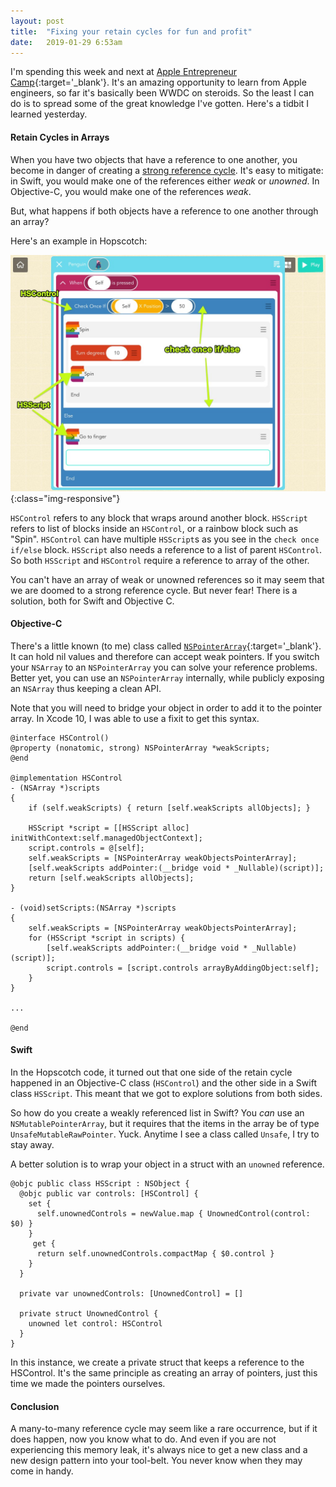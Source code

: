 ```yaml
---
layout: post
title:  "Fixing your retain cycles for fun and profit"
date:   2019-01-29 6:53am
---
```


I'm spending this week and next at [Apple Entrepreneur Camp](https://www.apple.com/newsroom/2019/01/apple-entrepreneur-camp-kicks-off-as-app-developer-earnings-hit-new-record/){:target='_blank'}. It's an amazing opportunity to learn from Apple engineers, so far it's basically been WWDC on steroids. So the least I can do is to spread some of the great knowledge I've gotten. Here's a tidbit I learned yesterday.

#### Retain Cycles in Arrays

When you have two objects that have a reference to one another, you become in danger of creating a [strong reference cycle](https://docs.swift.org/swift-book/LanguageGuide/AutomaticReferenceCounting.html#ID51). It's easy to mitigate: in Swift, you would make one of the references either _weak_ or _unowned_. In Objective-C, you would make one of the references _weak_.

But, what happens if both objects have a reference to one another through an array?

Here's an example in Hopscotch:

![Interface](/assets/img/retain_cycles/interface.jpg){:class="img-responsive"}

`HSControl` refers to any block that wraps around another block.
`HSScript` refers to list of blocks inside an `HSControl`, or a rainbow block such as "Spin".
`HSControl` can have multiple `HSScript`s as you see in the `check once if/else` block. `HSScript` also needs a reference to a list of parent `HSControl`. So both `HSScript` and `HSControl` require a reference to array of the other.

You can't have an array of weak or unowned references so it may seem that we are doomed to a strong reference cycle. But never fear! There is a solution, both for Swift and Objective C.

#### Objective-C

There's a little known (to me) class called [`NSPointerArray`](https://developer.apple.com/documentation/foundation/nspointerarray){:target='_blank'}. It can hold nil values and therefore can accept weak pointers. If you switch your `NSArray` to an `NSPointerArray` you can solve your reference problems. Better yet, you can use an `NSPointerArray` internally, while publicly exposing an `NSArray`  thus keeping a clean API.

Note that you will need to bridge your object in order to add it to the pointer array.
In Xcode 10, I was able to use a fixit to get this syntax.

```
@interface HSControl()
@property (nonatomic, strong) NSPointerArray *weakScripts;
@end

@implementation HSControl
- (NSArray *)scripts
{
	if (self.weakScripts) { return [self.weakScripts allObjects]; }

	HSScript *script = [[HSScript alloc] initWithContext:self.managedObjectContext];
	script.controls = @[self];
	self.weakScripts = [NSPointerArray weakObjectsPointerArray];
	[self.weakScripts addPointer:(__bridge void * _Nullable)(script)];
	return [self.weakScripts allObjects];
}

- (void)setScripts:(NSArray *)scripts
{
	self.weakScripts = [NSPointerArray weakObjectsPointerArray];
	for (HSScript *script in scripts) {
		[self.weakScripts addPointer:(__bridge void * _Nullable)(script)];
		script.controls = [script.controls arrayByAddingObject:self];
	}
}

...

@end
```


#### Swift

In the Hopscotch code, it turned out that one side of the retain cycle happened in an Objective-C class (`HSControl`) and the other side in a Swift class `HSScript`. This meant that we got to explore solutions from both sides.

So how do you create a weakly referenced list in Swift? You *can* use an `NSMutablePointerArray`, but it requires that the items in the array be of type `UnsafeMutableRawPointer`. Yuck. Anytime I see a class called `Unsafe`, I try to stay away.

A better solution is to wrap your object in a struct with an `unowned` reference.

```
@objc public class HSScript : NSObject {
  @objc public var controls: [HSControl] {
    set {
      self.unownedControls = newValue.map { UnownedControl(control: $0) }
    }
     get {
      return self.unownedControls.compactMap { $0.control }
    }
  }

  private var unownedControls: [UnownedControl] = []

  private struct UnownedControl {
    unowned let control: HSControl
  }
}
```

In this instance, we create a private struct that keeps a reference to the HSControl. It's the same principle as creating an array of pointers, just this time we made the pointers ourselves.

#### Conclusion

A many-to-many reference cycle may seem like a rare occurrence, but if it does happen, now you know what to do. And even if you are not experiencing this memory leak, it's always nice to get a new class and a new design pattern into your tool-belt. You never know when they may come in handy.
